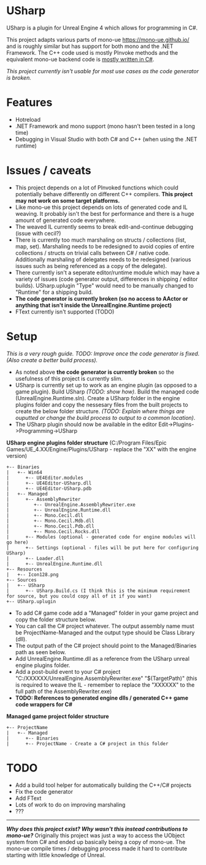 # USharp

USharp is a plugin for Unreal Engine 4 which allows for programming in C#.

This project adapts various parts of mono-ue https://mono-ue.github.io/ and is roughly similar but has support for both mono and the .NET Framework. The C++ code used is mostly PInvoke methods and the equivalent mono-ue backend code is [mostly written in C#](https://github.com/pixeltris/USharp/tree/master/UnrealEngine.Runtime/UnrealEngine.Runtime/Internal).

_This project currently isn't usable for most use cases as the code generator is broken._

# Features

- Hotreload
- .NET Framework and mono support (mono hasn't been tested in a long time) 
- Debugging in Visual Studio with both C# and C++ (when using the .NET runtime)

# Issues / caveats

- This project depends on a lot of PInvoked functions which could potentially behave differently on different C++ compilers. **This project may not work on some target platforms.**
- Like mono-ue this project depends on lots of generated code and IL weaving. It probably isn't the best for performance and there is a huge amount of generated code everywhere.
- The weaved IL currently seems to break edit-and-continue debugging (issue with cecil?)
- There is currently too much marshaling on structs / collections (list, map, set). Marshaling needs to be redesigned to avoid copies of entire collections / structs on trivial calls between C# / native code. Additionally marshaling of delegates needs to be redesigned (various issues such as being referenced as a copy of the delegate).
- There currently isn't a seperate editor/runtime module which may have a variety of issues (code generator output, differences in shipping / editor builds). USharp.uplugin "Type" would need to be manually changed to "Runtime" for a shipping build.
- **The code generator is currently broken (so no access to AActor or anything that isn't inside the UnrealEngine.Runtime project)**
- FText currently isn't supported (TODO)

# Setup

_This is a very rough guide. TODO: Improve once the code generator is fixed. (Also create a better build process)._

- As noted above **the code generator is currently broken** so the usefulness of this project is currently slim.
- USharp is currently set up to work as an engine plugin (as opposed to a game plugin). Build USharp _(TODO: show how)_. Build the managed code (UnrealEngine.Runtime.sln). Create a USharp folder in the engine plugins folder and copy the nessesary files from the built projects to create the below folder structure. _(TODO: Explain where things are ouputted or change the build process to output to a common location)_.
- The USharp plugin should now be available in the editor Edit->Plugins->Programming->USharp

**USharp engine plugins folder structure** (C:/Program Files/Epic Games/UE_4.XX/Engine/Plugins/USharp - replace the "XX" with the engine version)
```
+-- Binaries
|   +-- Win64
|      +-- UE4Editor.modules
|      +-- UE4Editor-USharp.dll
|      +-- UE4Editor-USharp.pdb
|   +-- Managed
|      +-- AssemblyRewriter
|         +-- UnrealEngine.AssemblyRewriter.exe
|         +-- UnrealEngine.Runtime.dll
|         +-- Mono.Cecil.dll
|         +-- Mono.Cecil.Mdb.dll
|         +-- Mono.Cecil.Pdb.dll
|         +-- Mono.Cecil.Rocks.dll
|      +-- Modules (optional - generated code for engine modules will go here)
|      +-- Settings (optional - files will be put here for configuring USharp)
|      +-- Loader.dll
|      +-- UnrealEngine.Runtime.dll
+-- Resources
|   +-- Icon128.png
+-- Sources
|   +-- USharp
|      +-- USharp.Build.cs (I think this is the minimum requirement for source, but you could copy all of it if you want)
+-- USharp.uplugin
```

- To add C# game code add a "Managed" folder in your game project and copy the folder structure below.
- You can call the C# project whatever. The output assembly name must be ProjectName-Managed and the output type should be Class Library (dll).
- The output path of the C# project should point to the Managed/Binaries path as seen below.
- Add UnrealEngine.Runtime.dll as a reference from the USharp unreal engine plugins folder.
- Add a post-build event to your C# project "C:/XXXXXX/UnrealEngine.AssemblyRewriter.exe" "$(TargetPath)" (this is required to weave the IL - remember to replace the "XXXXXX" to the full path of the AssemblyRewriter.exe)
- **TODO: References to generated engine dlls / generated C++ game code wrappers for C#**

**Managed game project folder structure**
```
+-- ProjectName
|   +-- Managed
|      +-- Binaries
|      +-- ProjectName - Create a C# project in this folder
```

# TODO

- Add a build tool helper for automatically building the C++/C# projects
- Fix the code generator
- Add FText
- Lots of work to do on improving marshaling
- ???

---

**_Why does this project exist? Why wasn't this instead contributions to mono-ue?_** Originally this project was just a way to access the UObject system from C# and ended up basically being a copy of mono-ue. The mono-ue compile times / debugging process made it hard to contribute starting with little knowledge of Unreal.
